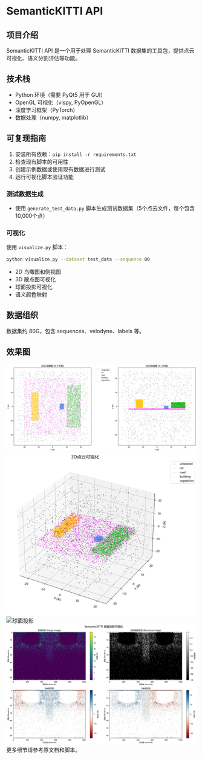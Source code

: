# SemanticKITTI API

## 项目介绍
SemanticKITTI API 是一个用于处理 SemanticKITTI 数据集的工具包，提供点云可视化、语义分割评估等功能。

## 技术栈
- Python 环境（需要 PyQt5 用于 GUI）
- OpenGL 可视化（vispy, PyOpenGL）
- 深度学习框架（PyTorch）
- 数据处理（numpy, matplotlib）

## 可复现指南
1. 安装所有依赖：`pip install -r requirements.txt`
2. 检查现有脚本的可用性
3. 创建示例数据或使用现有数据进行测试
4. 运行可视化脚本验证功能

### 测试数据生成
- 使用 `generate_test_data.py` 脚本生成测试数据集（5个点云文件，每个包含10,000个点）

### 可视化
使用 `visualize.py` 脚本：
```bash
python visualize.py --dataset test_data --sequence 00
```

- 2D 鸟瞰图和侧视图
- 3D 散点图可视化
- 球面投影可视化
- 语义颜色映射

## 数据组织
数据集约 80G，包含 sequences、velodyne、labels 等。

## 效果图
![鸟瞰图](visualizations/pointcloud_2d_seq00_scan000000.png)
![3D散点图](visualizations/pointcloud_3d_seq00_scan000000.png)
![球面投影](visualizations/projection_fix_verification.png)
![球面投影](visualizations/spherical_projection_demo.png)
更多细节请参考原文档和脚本。